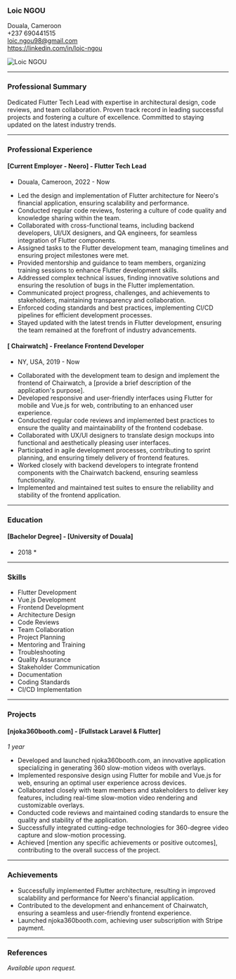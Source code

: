 ### Loic NGOU

Douala, Cameroon  
+237 690441515 <br>
loic.ngou98@gmail.com   
https://linkedin.com/in/loic-ngou

![Loic NGOU](link_to_your_photo)

---

### Professional Summary

Dedicated Flutter Tech Lead with expertise in architectural design, code reviews, and team collaboration. Proven track record in leading successful projects and fostering a culture of excellence. Committed to staying updated on the latest industry trends.

---

### Professional Experience

#### [Current Employer - Neero] - Flutter Tech Lead  
* Douala, Cameroon, 2022 - Now

- Led the design and implementation of Flutter architecture for Neero's financial application, ensuring scalability and performance.
- Conducted regular code reviews, fostering a culture of code quality and knowledge sharing within the team.
- Collaborated with cross-functional teams, including backend developers, UI/UX designers, and QA engineers, for seamless integration of Flutter components.
- Assigned tasks to the Flutter development team, managing timelines and ensuring project milestones were met.
- Provided mentorship and guidance to team members, organizing training sessions to enhance Flutter development skills.
- Addressed complex technical issues, finding innovative solutions and ensuring the resolution of bugs in the Flutter implementation.
- Communicated project progress, challenges, and achievements to stakeholders, maintaining transparency and collaboration.
- Enforced coding standards and best practices, implementing CI/CD pipelines for efficient development processes.
- Stayed updated with the latest trends in Flutter development, ensuring the team remained at the forefront of industry advancements.

#### [ Chairwatch] - Freelance Frontend Developer  
* NY, USA, 2019 - Now

- Collaborated with the development team to design and implement the frontend of Chairwatch, a [provide a brief description of the application's purpose].
- Developed responsive and user-friendly interfaces using Flutter for mobile and Vue.js for web, contributing to an enhanced user experience.
- Conducted regular code reviews and implemented best practices to ensure the quality and maintainability of the frontend codebase.
- Collaborated with UX/UI designers to translate design mockups into functional and aesthetically pleasing user interfaces.
- Participated in agile development processes, contributing to sprint planning, and ensuring timely delivery of frontend features.
- Worked closely with backend developers to integrate frontend components with the Chairwatch backend, ensuring seamless functionality.
- Implemented and maintained test suites to ensure the reliability and stability of the frontend application.


---

### Education

#### [Bachelor Degree] - [University of Douala]  
* 2018 *

---

### Skills

- Flutter Development
- Vue.js Development
- Frontend Development
- Architecture Design
- Code Reviews
- Team Collaboration
- Project Planning
- Mentoring and Training
- Troubleshooting
- Quality Assurance
- Stakeholder Communication
- Documentation
- Coding Standards
- CI/CD Implementation

---

### Projects



#### [njoka360booth.com] - [Fullstack Laravel & Flutter]  
*1 year*

- Developed and launched njoka360booth.com, an innovative application specializing in generating 360 slow-motion videos with overlays.
- Implemented responsive design using Flutter for mobile and Vue.js for web, ensuring an optimal user experience across devices.
- Collaborated closely with team members and stakeholders to deliver key features, including real-time slow-motion video rendering and customizable overlays.
- Conducted code reviews and maintained coding standards to ensure the quality and stability of the application.
- Successfully integrated cutting-edge technologies for 360-degree video capture and slow-motion processing.
- Achieved [mention any specific achievements or positive outcomes], contributing to the overall success of the project.


---

### Achievements

- Successfully implemented Flutter architecture, resulting in improved scalability and performance for Neero's financial application.
- Contributed to the development and enhancement of Chairwatch, ensuring a seamless and user-friendly frontend experience.
- Launched njoka360booth.com, achieving user subscription with Stripe payment.

---


### References

*Available upon request.*
